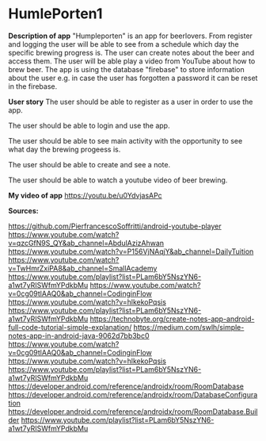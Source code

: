 # HumlePorten1

**Description of app**
"Humpleporten" is an app for beerlovers. 
From register and logging the user will be able to see from a schedule which day the specific brewing progress is. The user can create notes about the beer and access them. The user will be able play a video from YouTube about how to brew beer. The app is using the database "firebase" to store information about the user e.g. in case the user has forgotten a password it can be reset in the firebase. 


**User story**
The user should be able to register as a user in order to use the app.  

The user should be able to login and use the app. 

The user should be able to see main activity with the opportunity to see what day the brewing progeess is. 

The user should be able to create and see a note.

The user should be able to watch a youtube video of beer brewing. 


**My video of app**
https://youtu.be/u0YdvjasAPc


**Sources:** 

https://github.com/PierfrancescoSoffritti/android-youtube-player
https://www.youtube.com/watch?v=qzcGfN9S_QY&ab_channel=AbdulAzizAhwan
https://www.youtube.com/watch?v=P156VjNAqjY&ab_channel=DailyTuition
https://www.youtube.com/watch?v=TwHmrZxiPA8&ab_channel=SmallAcademy 
https://www.youtube.com/playlist?list=PLam6bY5NszYN6-a1wt7yRISWfmYPdkbMu
https://www.youtube.com/watch?v=0cg09tlAAQ0&ab_channel=CodinginFlow
https://www.youtube.com/watch?v=hlkekoPqsis
https://www.youtube.com/playlist?list=PLam6bY5NszYN6-a1wt7yRISWfmYPdkbMu
https://technobyte.org/create-notes-app-android-full-code-tutorial-simple-explanation/
https://medium.com/swlh/simple-notes-app-in-android-java-9062d7bb3bc0
https://www.youtube.com/watch?v=0cg09tlAAQ0&ab_channel=CodinginFlow
https://www.youtube.com/watch?v=hlkekoPqsis
https://www.youtube.com/playlist?list=PLam6bY5NszYN6-a1wt7yRISWfmYPdkbMu
https://developer.android.com/reference/androidx/room/RoomDatabase
https://developer.android.com/reference/androidx/room/DatabaseConfiguration
https://developer.android.com/reference/androidx/room/RoomDatabase.Builder
https://www.youtube.com/playlist?list=PLam6bY5NszYN6-a1wt7yRISWfmYPdkbMu
